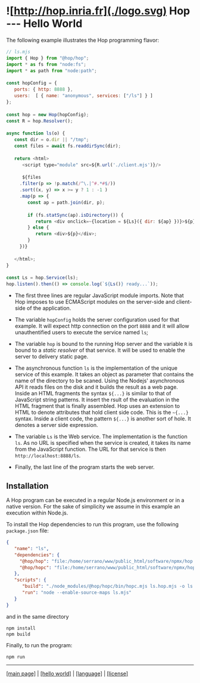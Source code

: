 ![http://hop.inria.fr](./logo.svg) Hop --- Hello World
=============================================================================

The following example illustrates the Hop programming flavor:

```javascript
// ls.mjs
import { Hop } from "@hop/hop";
import * as fs from "node:fs";
import * as path from "node:path";

const hopConfig = {
   ports: { http: 8888 },
   users:  [ { name: "anonymous", services: ["/ls"] } ]
};

const hop = new Hop(hopConfig);
const R = hop.Resolver();

async function ls(o) {
   const dir = o.dir || "/tmp";
   const files = await fs.readdirSync(dir);
   
   return <html>
      <script type="module" src=${R.url('./client.mjs')}/>
      
      ${files
	 .filter(p => !p.match(/^\.|^#.*#$/))
	 .sort((x, y) => x >= y ? 1 : -1 )
	 .map(p => {
	    const ap = path.join(dir, p);

	    if (fs.statSync(ap).isDirectory()) {
	       return <div onclick=~{location = ${Ls}({ dir: ${ap} })}>${p}/</div>;
	    } else {
	       return <div>${p}</div>;
	    }
	 })}
   
   </html>;
}

const Ls = hop.Service(ls);
hop.listen().then(() => console.log(`${Ls()} ready...`));
```

  * The first three lines are regular JavaScript module imports. Note that
Hop imposes to use ECMAScript modules on the server-side and
client-side of the application.

  * The variable `hopConfig` holds the server configuration used for that
example. It will expect http connection on the port `8888` and it will
allow unauthentified users to execute the service named `ls`;

  * The variable `hop` is bound to the running Hop server and the variable
`R` is bound to a _static resolver_ of that service. It will be used
to enable the server to delivery static page.

  * The asynchronous function `ls` is the implementation of the unique
service of this example. It takes an object as parameter that contains
the name of the directory to be scaned. Using the Nodejs' asynchronous API
it reads files on the disk and it builds the result as a web page.
Inside an HTML fragments the syntax `${...}` is similar to that of
JavaScript string patterns. It insert the rsult of the evaluation in the
HTML fragment that is finally assembled.
Hop uses an extension to HTML to denote attributes that hold client
side code. This is the `~{...}` syntax. Inside a client code, the
pattern `${...}` is another sort of hole. It denotes a server side expression.

  * The variable `Ls` is the Web service. The implementation is the function
  `ls`. As no URL is specified when the service is created, it takes its name
  from the JavaScript function. The URL for that service is then `http://localhost:8888/ls`.
  
  * Finally, the last line of the program starts the web server.


Installation
------------

A Hop program can be executed in a regular Node.js environment or in a
native version. For the sake of simplicity we assume in this example
an execution within Node.js.

To install the Hop dependencies to run this program, use the following
`package.json` file:

```json
{
   "name": "ls",
   "dependencies": {
     "@hop/hop": "file:/home/serrano/www/public_html/software/npmx/hop.tgz",
     "@hop/hopc": "file:/home/serrano/www/public_html/software/npmx/hopc.tgz"
   },
   "scripts": {
      "build": "./node_modules/@hop/hopc/bin/hopc.mjs ls.hop.mjs -o ls.mjs",
      "run": "node --enable-source-maps ls.mjs"
   }
}
```

and in the same directory

```shell
npm install
npm build
```

Finally, to run the program:

```shell
npm run
```

 - - - - - - - - - - - - - - - - - - - - - - - - - - - - - - - - - - - - - - - -
[[main page]](../README.md) | [[hello world]](./hello.md) | [[language]](./lang/README.md) | [[license]](./license.md)
